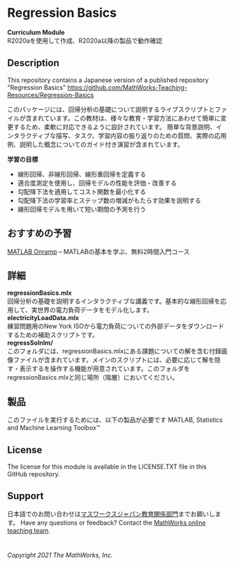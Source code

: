 # Regression Basics
**Curriculum Module**  
R2020aを使用して作成、R2020a以降の製品で動作確認

## Description

This repository contains a Japanese version of a published repository "Regression Basics" https://github.com/MathWorks-Teaching-Resources/Regression-Basics

このパッケージには、回帰分析の基礎について説明するライブスクリプトとファイルが含まれています。この教材は、様々な教育・学習方法にあわせて簡単に変更するため、柔軟に対応できるように設計されています。
簡単な背景説明、インタラクティブな描写、タスク、学習内容の振り返りのための質問、実際の応用例、説明した概念についてのガイド付き演習が含まれています。

**学習の目標**  
- 線形回帰、非線形回帰、線形重回帰を定義する
- 適合度測定を使用し、回帰モデルの性能を評価・改善する
- 勾配降下法を適用してコスト関数を最小化する
- 勾配降下法の学習率とステップ数の増減がもたらす効果を説明する
- 線形回帰モデルを用いて短い期間の予測を行う

## おすすめの予習
[MATLAB Onramp](https://jp.mathworks.com/learn/tutorials/matlab-onramp.html) – MATLABの基本を学ぶ、無料2時間入門コース
## 詳細
**regressionBasics.mlx**  
回帰分析の基礎を説明するインタラクティブな講義です。基本的な線形回帰を応用して、実世界の電力負荷データをモデル化します。  
**electricityLoadData.mlx**  
練習問題用のNew York ISOから電力負荷についての外部データをダウンロードするための補助スクリプトです。  
**regressSolnIm/**  
このフォルダには、regressionBasics.mlxにある課題についての解を含む付録画像ファイルが含まれています。メインのスクリプトには、必要に応じて解を隠す・表示するを操作する機能が用意されています。このフォルダをregressionBasics.mlxと同じ場所（階層）においてください。


## 製品
このファイルを実行するためには、以下の製品が必要です
MATLAB, Statistics and Machine Learning Toolbox™

## License ##
The license for this module is available in the LICENSE.TXT file in this GitHub repository.

## Support ##
日本語でのお問い合わせは[マスワークスジャパン教育関係部門](mailto:cse-jp@groups.mathworks.com)までお願いします。
Have any questions or feedback? Contact the [MathWorks online teaching team](mailto:onlineteaching@mathworks.com).

# #
_Copyright 2021 The MathWorks, Inc._
